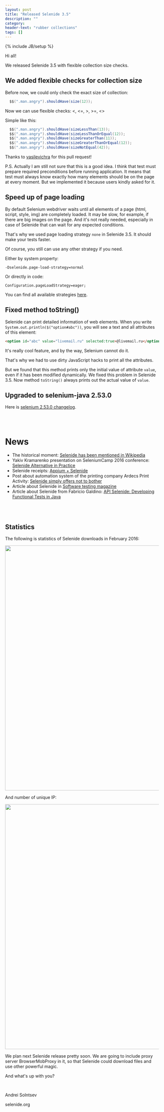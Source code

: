 ```yaml
---
layout: post
title: "Released Selenide 3.5"
description: ""
category:
header-text: "rubber collections"
tags: []
---
```

{% include JB/setup %}

Hi all!

We released Selenide 3.5 with flexible collection size checks.

## We added flexible checks for collection size 

Before now, we could only check the exact size of collection:

```java
  $$(".man.angry").shouldHave(size(12));
```

Now we can use flexible checks: <, <=, >, >=, <>

Simple like this:

```java
  $$(".man.angry").shouldHave(sizeLessThan(13));
  $$(".man.angry").shouldHave(sizeLessThanOrEqual(12));
  $$(".man.angry").shouldHave(sizeGreaterThan(11));
  $$(".man.angry").shouldHave(sizeGreaterThanOrEqual(12));
  $$(".man.angry").shouldHave(sizeNotEqual(42));
```

Thanks to [vasilevichra](https://github.com/vasilevichra) for this pull request!

P.S. Actually I am still not sure that this is a good idea.
I think that test must prepare required preconditions before running application.
It means that test must always know exactly how many elements should be on the page at every moment.
But we implemented it because users kindly asked for it.

## Speed up of page loading

By default Selenium webdriver waits until all elements of a page (html, script, style, img) are completely loaded.
It may be slow, for example, if there are big images on the page.
And it's not really needed, especially in case of Selenide that can wait for any expected conditions.

That's why we used page loading strategy `none` in Selenide 3.5. It should make your tests faster. 

Of course, you still can use any other strategy if you need.

Either by system property:

```
-Dselenide.page-load-strategy=normal
``` 

Or directly in code:

```
Configuration.pageLoadStrategy=eager;
```

You can find all available strategies [here](https://w3c.github.io/webdriver/webdriver-spec.html#dfn-page-loading-strategy).

## Fixed method toString()

Selenide can print detailed information of web elements.
When you write `System.out.println($("option#abc"))`, you will see a text and all attributes of this element:

```html
<option id="abc" value="livemail.ru" selected:true>@livemail.ru</option>
```

It's really cool feature, and by the way, Selenium cannot do it.

That's why we had to use dirty JavaScript hacks to print all the attributes. 

But we found that this method prints only the initial value of attribute `value`, even if it has been modified dynamically.
We fixed this problem in Selenide 3.5. Now method `toString()` always prints out the actual value of `value`.


## Upgraded to selenium-java 2.53.0

Here is [selenium 2.53.0 changelog](https://raw.githubusercontent.com/SeleniumHQ/selenium/master/java/CHANGELOG).

<br/>
<br/>

# News

* The historical moment: [Selenide has been mentioned in Wikipedia](https://en.wikipedia.org/wiki/List_of_GUI_testing_tools)
* Yakiv Kramarenko presentation on SeleniumCamp 2016 conference: [Selenide Alternative in Practice](http://www.slideshare.net/yashaka/selenide-alternative-in-practice-implementation-lessons-learned-seleniumcamp-2016)
* Selenide receipts: [Appium + Selenide](http://selenide-recipes.blogspot.com.ee/2015/09/mobile-automation-appium-selenide.html)
* Post about automation system of the printing company Ardecs Print Activity: [Selenide simply offers not to bother](http://www.ardecs.com/blog/27-08-2015/?lang=en)
* Article about Selenide in [Software testing magazine](http://www.softwaretestingmagazine.com/videos/concise-ui-tests-in-java-with-selenide/?utm_source=feedburner&utm_medium=feed&utm_campaign=Feed%3A+SoftwareTestingMagazine+%28Software+Testing+Magazine%29)
* Article about Selenide from Fabricio Galdino: [API Selenide: Developing Functional Tests in Java](http://mrbool.com/api-selenide-developing-functional-tests-in-java/33952)

<br/>
<br/>

## Statistics

The following is statistics of Selenide downloads in February 2016:
<center>
  <img src="{{ BASE_PATH }}/images/2016/03/selenide.downloads.png" width="800"/>
</center>

And number of unique IP:
<center>
  <img src="{{ BASE_PATH }}/images/2016/03/selenide.unique-ips.png" width="800"/>
</center>

We plan next Selenide release pretty soon. We are going to include proxy server BrowserMobProxy in it,
so that Selenide could download files and use other powerful magic. 

And what's up with you?

<br/>

Andrei Solntsev 

selenide.org
